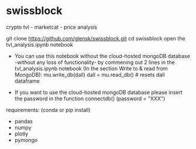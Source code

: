 # swissblock
crypto tvl - marketcat - price analysis


git clone https://github.com/glensk/swissblock.git
cd swissblock
open the tvl_analysis.ipynb notebook

- You can use this notebook without the cloud-hosted mongoDB database -without any loss of functionality- by commening out 2 lines in the tvl_analysis.ipynb notebook (In the section Write to & read from MongoDB):
  mu.write_db(dall)
  dall = mu.read_db() # resets dall dataframe

- If you want to use the cloud-hosted mongoDB database please insert the password in the function connectdb() (password = "XXX")

requirements: (conda or pip install)
  - pandas
  - numpy
  - plotly
  - pymongo
